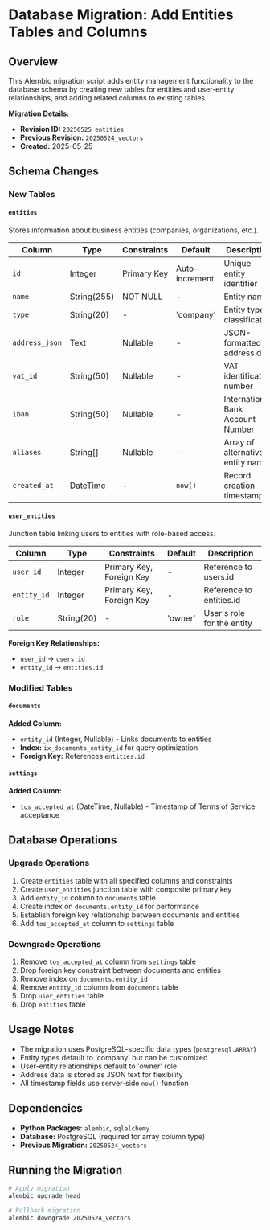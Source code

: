 <!--
This documentation was auto-generated by Claude on 2025-06-01T06-34-07.
Source file: ./src/backend/alembic/versions/2025_05_25_add_entities_tables.py
-->

# Database Migration: Add Entities Tables and Columns

## Overview

This Alembic migration script adds entity management functionality to the database schema by creating new tables for entities and user-entity relationships, and adding related columns to existing tables.

**Migration Details:**
- **Revision ID:** `20250525_entities`
- **Previous Revision:** `20250524_vectors`
- **Created:** 2025-05-25

## Schema Changes

### New Tables

#### `entities`
Stores information about business entities (companies, organizations, etc.).

| Column | Type | Constraints | Default | Description |
|--------|------|-------------|---------|-------------|
| `id` | Integer | Primary Key | Auto-increment | Unique entity identifier |
| `name` | String(255) | NOT NULL | - | Entity name |
| `type` | String(20) | - | 'company' | Entity type classification |
| `address_json` | Text | Nullable | - | JSON-formatted address data |
| `vat_id` | String(50) | Nullable | - | VAT identification number |
| `iban` | String(50) | Nullable | - | International Bank Account Number |
| `aliases` | String[] | Nullable | - | Array of alternative entity names |
| `created_at` | DateTime | - | `now()` | Record creation timestamp |

#### `user_entities`
Junction table linking users to entities with role-based access.

| Column | Type | Constraints | Default | Description |
|--------|------|-------------|---------|-------------|
| `user_id` | Integer | Primary Key, Foreign Key | - | Reference to users.id |
| `entity_id` | Integer | Primary Key, Foreign Key | - | Reference to entities.id |
| `role` | String(20) | - | 'owner' | User's role for the entity |

**Foreign Key Relationships:**
- `user_id` → `users.id`
- `entity_id` → `entities.id`

### Modified Tables

#### `documents`
**Added Column:**
- `entity_id` (Integer, Nullable) - Links documents to entities
- **Index:** `ix_documents_entity_id` for query optimization
- **Foreign Key:** References `entities.id`

#### `settings`
**Added Column:**
- `tos_accepted_at` (DateTime, Nullable) - Timestamp of Terms of Service acceptance

## Database Operations

### Upgrade Operations
1. Create `entities` table with all specified columns and constraints
2. Create `user_entities` junction table with composite primary key
3. Add `entity_id` column to `documents` table
4. Create index on `documents.entity_id` for performance
5. Establish foreign key relationship between documents and entities
6. Add `tos_accepted_at` column to `settings` table

### Downgrade Operations
1. Remove `tos_accepted_at` column from `settings` table
2. Drop foreign key constraint between documents and entities
3. Remove index on `documents.entity_id`
4. Remove `entity_id` column from `documents` table
5. Drop `user_entities` table
6. Drop `entities` table

## Usage Notes

- The migration uses PostgreSQL-specific data types (`postgresql.ARRAY`)
- Entity types default to 'company' but can be customized
- User-entity relationships default to 'owner' role
- Address data is stored as JSON text for flexibility
- All timestamp fields use server-side `now()` function

## Dependencies

- **Python Packages:** `alembic`, `sqlalchemy`
- **Database:** PostgreSQL (required for array column type)
- **Previous Migration:** `20250524_vectors`

## Running the Migration

```bash
# Apply migration
alembic upgrade head

# Rollback migration
alembic downgrade 20250524_vectors
```